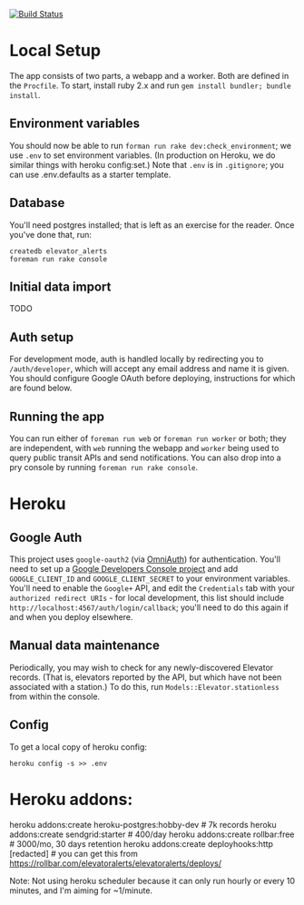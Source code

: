  [![Build Status](https://travis-ci.org/ismith/elevator_alerts.svg?branch=master)](https://travis-ci.org/ismith/elevator_alerts)
 
Local Setup
===========
The app consists of two parts, a webapp and a worker.  Both are defined in the
`Procfile`.  To start, install ruby 2.x and run `gem install bundler; bundle install`.

## Environment variables
You should now be able to run `forman run rake dev:check_environment`; we use
`.env` to set environment variables.  (In production on Heroku, we do similar
things with heroku config:set.)  Note that `.env` is in `.gitignore`; you can
use .env.defaults as a starter template.

## Database
You'll need postgres installed; that is left as an exercise for the reader.
Once you've done that, run:
```
createdb elevator_alerts
foreman run rake console
```

## Initial data import
TODO

## Auth setup
For development mode, auth is handled locally by redirecting you to
`/auth/developer`, which will accept any email address and name it is given.
You should configure Google OAuth before deploying, instructions for which are
found below.

## Running the app
You can run either of `foreman run web` or `foreman run worker` or both; they
are independent, with `web` running the webapp and `worker` being used to query
public transit APIs and send notifications. You can also drop into a pry console
by running `foreman run rake console`.

Heroku
======

## Google Auth
This project uses `google-oauth2` (via [OmniAuth](https://github.com/intridea/omniauth)) for authentication.
You'll need to set up a [Google Developers Console
project](https://developers.google.com/identity/sign-in/web/devconsole-project)
and add `GOOGLE_CLIENT_ID` and `GOOGLE_CLIENT_SECRET` to your environment
variables.  You'll need to enable the `Google+` API, and edit the `Credentials`
tab with your `authorized redirect URIs` - for local development, this list should
include `http://localhost:4567/auth/login/callback`; you'll need to do this
again if and when you deploy elsewhere.

## Manual data maintenance
Periodically, you may wish to check for any newly-discovered Elevator records.
(That is, elevators reported by the API, but which have not been associated with
a station.)  To do this, run `Models::Elevator.stationless` from within the
console.

## Config
To get a local copy of heroku config:
```
heroku config -s >> .env
```

Heroku addons:
=============
heroku addons:create heroku-postgres:hobby-dev # 7k records
heroku addons:create sendgrid:starter # 400/day
heroku addons:create rollbar:free # 3000/mo, 30 days retention
heroku addons:create deployhooks:http [redacted] # you can get this from https://rollbar.com/elevatoralerts/elevatoralerts/deploys/

Note:
Not using heroku scheduler because it can only run hourly or every 10 minutes,
and I'm aiming for ~1/minute.

